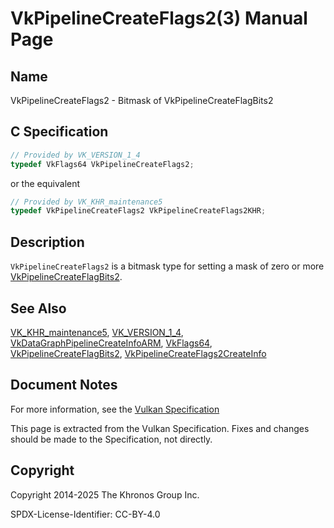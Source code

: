 # VkPipelineCreateFlags2(3) Manual Page

## Name

VkPipelineCreateFlags2 - Bitmask of VkPipelineCreateFlagBits2



## [](#_c_specification)C Specification

```c++
// Provided by VK_VERSION_1_4
typedef VkFlags64 VkPipelineCreateFlags2;
```

or the equivalent

```c++
// Provided by VK_KHR_maintenance5
typedef VkPipelineCreateFlags2 VkPipelineCreateFlags2KHR;
```

## [](#_description)Description

`VkPipelineCreateFlags2` is a bitmask type for setting a mask of zero or more [VkPipelineCreateFlagBits2](https://registry.khronos.org/vulkan/specs/latest/man/html/VkPipelineCreateFlagBits2.html).

## [](#_see_also)See Also

[VK\_KHR\_maintenance5](https://registry.khronos.org/vulkan/specs/latest/man/html/VK_KHR_maintenance5.html), [VK\_VERSION\_1\_4](https://registry.khronos.org/vulkan/specs/latest/man/html/VK_VERSION_1_4.html), [VkDataGraphPipelineCreateInfoARM](https://registry.khronos.org/vulkan/specs/latest/man/html/VkDataGraphPipelineCreateInfoARM.html), [VkFlags64](https://registry.khronos.org/vulkan/specs/latest/man/html/VkFlags64.html), [VkPipelineCreateFlagBits2](https://registry.khronos.org/vulkan/specs/latest/man/html/VkPipelineCreateFlagBits2.html), [VkPipelineCreateFlags2CreateInfo](https://registry.khronos.org/vulkan/specs/latest/man/html/VkPipelineCreateFlags2CreateInfo.html)

## [](#_document_notes)Document Notes

For more information, see the [Vulkan Specification](https://registry.khronos.org/vulkan/specs/latest/html/vkspec.html#VkPipelineCreateFlags2)

This page is extracted from the Vulkan Specification. Fixes and changes should be made to the Specification, not directly.

## [](#_copyright)Copyright

Copyright 2014-2025 The Khronos Group Inc.

SPDX-License-Identifier: CC-BY-4.0